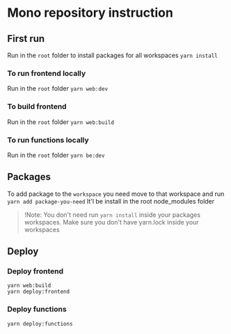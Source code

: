 # Mono repository instruction

## First run
Run in the `root` folder to install packages for all workspaces `yarn install`

### To run frontend locally
Run in the `root` folder `yarn web:dev`

### To build frontend
Run in the `root` folder `yarn web:build`

### To run functions locally
Run in the `root` folder `yarn be:dev`

## Packages
To add package to the `workspace` you need move to that workspace and run `yarn add package-you-need`
It'l be install in the root node_modules folder

> !Note: You don't need run `yarn install` inside your packages workspaces.
> Make sure you don't have yarn.lock inside your workspaces

## Deploy

### Deploy frontend
```
yarn web:build
yarn deploy:frontend
```

### Deploy functions
```
yarn deploy:functions
```
